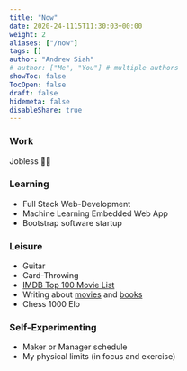 ```yaml
---
title: "Now"
date: 2020-24-1115T11:30:03+00:00
weight: 2
aliases: ["/now"]
tags: []
author: "Andrew Siah"
# author: ["Me", "You"] # multiple authors
showToc: false
TocOpen: false
draft: false
hidemeta: false
disableShare: true
---
```


### Work
Jobless :man_shrugging:

### Learning
- Full Stack Web-Development
- Machine Learning Embedded Web App
- Bootstrap software startup

### Leisure
- Guitar
- Card-Throwing
- [IMDB Top 100 Movie List](https://www.imdb.com/list/ls091520106/)
- Writing about [movies](/tags/movies) and [books](/tags/books)
- Chess 1000 Elo

### Self-Experimenting
- Maker or Manager schedule
- My physical limits (in focus and exercise)